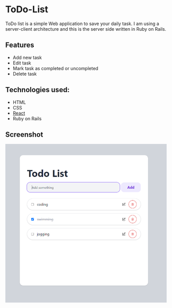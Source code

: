 # ToDo-List

ToDo list is a simple Web application to save your daily task. I am using a server-client architecture and this is the server side written in Ruby on Rails.

## Features

* Add new task
* Edit task
* Mark task as completed or uncompleted
* Delete task

## Technologies used:

* HTML
* CSS
* [React](https://github.com/Jcheahh/TodoList)
* Ruby on Rails

## Screenshot
![ToDo-List](todolist.PNG)
